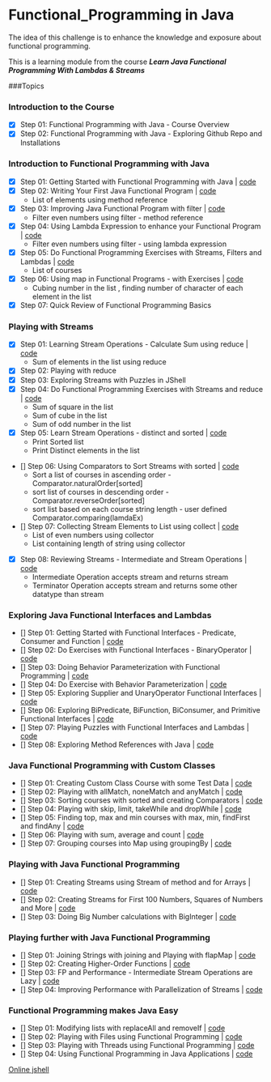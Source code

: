 # Functional_Programming in Java

The idea of this challenge is to enhance the knowledge and exposure about functional programming.

This is a learning module from the course ***Learn Java Functional Programming With Lambdas & Streams***

###Topics
### Introduction to the Course

- [x] Step 01: Functional Programming with Java - Course Overview 
- [x] Step 02: Functional Programming with Java - Exploring Github Repo and Installations  
### Introduction to Functional Programming with Java

- [x] Step 01: Getting Started with Functional Programming with Java | [code]()
- [x] Step 02: Writing Your First Java Functional Program | [code]()
   - List of elements using method reference 
- [x] Step 03: Improving Java Functional Program with filter | [code]()
   - Filter even numbers using filter - method reference
- [x] Step 04: Using Lambda Expression to enhance your Functional Program | [code]()
   - Filter even numbers using filter - using lambda expression
- [x] Step 05: Do Functional Programming Exercises with Streams, Filters and Lambdas | [code]()
   - List of courses
- [x] Step 06: Using map in Functional Programs - with Exercises | [code]()
   - Cubing number in the list , finding number of character of each element in the list
- [x] Step 07: Quick Review of Functional Programming Basics 
### Playing with Streams

- [x] Step 01: Learning Stream Operations - Calculate Sum using reduce | [code]()
  - Sum of elements in the list using reduce
- [x] Step 02: Playing with reduce
- [x] Step 03: Exploring Streams with Puzzles in JShell 
- [x] Step 04: Do Functional Programming Exercises with Streams and reduce | [code]()
  - Sum of square in the list
  - Sum of cube in the list
  - Sum of odd number in the list
- [x] Step 05: Learn Stream Operations - distinct and sorted | [code]()
  - Print Sorted list
  - Print Distinct elements in the list
- [] Step 06: Using Comparators to Sort Streams with sorted | [code]()
  - Sort a list of courses in ascending order - Comparator.naturalOrder[sorted]
  - sort list of courses in descending order - Comparator.reverseOrder[sorted]
  - sort list based on each course string length - user defined Comparator.comparing(lamdaEx)
- [] Step 07: Collecting Stream Elements to List using collect | [code]()
  - List of even numbers using collector
  - List containing length of string using collector
- [x] Step 08: Reviewing Streams - Intermediate and Stream Operations | [code]()
  - Intermediate Operation accepts stream and returns stream
  - Terminator Operation accepts stream and returns some other datatype than stream
### Exploring Java Functional Interfaces and Lambdas

- [] Step 01: Getting Started with Functional Interfaces - Predicate, Consumer and Function | [code]()
- [] Step 02: Do Exercises with Functional Interfaces - BinaryOperator | [code]()
- [] Step 03: Doing Behavior Parameterization with Functional Programming | [code]()
- [] Step 04: Do Exercise with Behavior Parameterization | [code]()
- [] Step 05: Exploring Supplier and UnaryOperator Functional Interfaces | [code]()
- [] Step 06: Exploring BiPredicate, BiFunction, BiConsumer, and Primitive Functional Interfaces | [code]()
- [] Step 07: Playing Puzzles with Functional Interfaces and Lambdas | [code]()
- [] Step 08: Exploring Method References with Java | [code]()
### Java Functional Programming with Custom Classes

- [] Step 01: Creating Custom Class Course with some Test Data | [code]()
- [] Step 02: Playing with allMatch, noneMatch and anyMatch | [code]()
- [] Step 03: Sorting courses with sorted and creating Comparators | [code]()
- [] Step 04: Playing with skip, limit, takeWhile and dropWhile | [code]()
- [] Step 05: Finding top, max and min courses with max, min, findFirst and findAny | [code]()
- [] Step 06: Playing with sum, average and count | [code]()
- [] Step 07: Grouping courses into Map using groupingBy | [code]()
### Playing with Java Functional Programming

- [] Step 01: Creating Streams using Stream of method and for Arrays | [code]()
- [] Step 02: Creating Streams for First 100 Numbers, Squares of Numbers and More | [code]()
- [] Step 03: Doing Big Number calculations with BigInteger | [code]()
### Playing further with Java Functional Programming

- [] Step 01: Joining Strings with joining and Playing with flapMap | [code]()
- [] Step 02: Creating Higher-Order Functions | [code]()
- [] Step 03: FP and Performance - Intermediate Stream Operations are Lazy | [code]()
- [] Step 04: Improving Performance with Parallelization of Streams | [code]()
### Functional Programming makes Java Easy

- [] Step 01: Modifying lists with replaceAll and removeIf | [code]()
- [] Step 02: Playing with Files using Functional Programming | [code]()
- [] Step 03: Playing with Threads using Functional Programming | [code]()
- [] Step 04: Using Functional Programming in Java Applications | [code]()

[Online jshell](https://tryjshell.org)